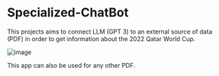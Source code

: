 # Specialized-ChatBot

This projects aims to connect LLM (GPT 3) to an external source of data (PDF) in order to get information about the 2022 Qatar World Cup. 




![image](https://github.com/NajiaB/Specialized-ChatBot/assets/113135809/72f095ee-3cd1-49b9-96c2-e29b0cba1b31)

This app can also be used for any other PDF. 
 
